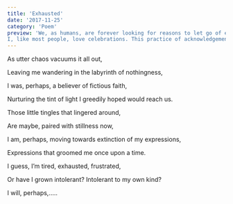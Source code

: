 ```yaml
---
title: 'Exhausted'
date: '2017-11-25'
category: 'Poem'
preview: 'We, as humans, are forever looking for reasons to let go of everything and celebrate, right? Celebrate with lessons taught to us by life, to help better ourselves for whatever reason we’re here for or plainly put, maybe just to puff off the undesired tension around.
I, like most people, love celebrations. This practice of acknowledgement, of appreciation, of loosening up, does things to our otherwise overworked and crippling spirits......'
---
```


As utter chaos vacuums it all out,

Leaving me wandering in the labyrinth of nothingness,

I was, perhaps, a believer of fictious faith,

Nurturing the tint of light I greedily hoped would reach us.

Those little tingles that lingered around,

Are maybe, paired with stillness now,

I am, perhaps, moving towards extinction of my expressions,

Expressions that groomed me once upon a time.

I guess, I’m tired, exhausted, frustrated,

Or have I grown intolerant? Intolerant to my own kind?

I will, perhaps,…..